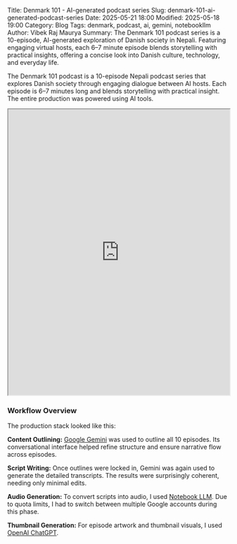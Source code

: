 Title: Denmark 101 - AI-generated podcast series
Slug: denmark-101-ai-generated-podcast-series
Date: 2025-05-21 18:00
Modified: 2025-05-18 19:00
Category: Blog
Tags: denmark, podcast, ai, gemini, notebookllm
Author: Vibek Raj Maurya
Summary: The Denmark 101 podcast series is a 10-episode, AI-generated exploration of Danish society in Nepali. Featuring engaging virtual hosts, each 6–7 minute episode blends storytelling with practical insights, offering a concise look into Danish culture, technology, and everyday life.

The Denmark 101 podcast is a 10-episode Nepali podcast series that explores Danish society through engaging dialogue between AI  hosts. Each episode is 6–7 minutes long and blends storytelling with practical insight. The entire production was powered using AI tools.

<iframe src="https://creators.spotify.com/pod/show/rvibek/episodes/S1E10---e335vki" width="100%" height="650" frameborder="1" allowtransparency="true" allow="encrypted-media"></iframe>

### Workflow Overview
The production stack looked like this:

**Content Outlining:** [Google Gemini](https://aistudio.google.com/) was used to outline all 10 episodes. Its conversational interface helped refine structure and ensure narrative flow across episodes.

**Script Writing:** Once outlines were locked in, Gemini was again used to generate the detailed transcripts. The results were surprisingly coherent, needing only minimal edits.

**Audio Generation:** To convert scripts into audio, I used [Notebook LLM](https://notebooklm.google.com/). Due to quota limits, I had to switch between multiple Google accounts during this phase.

**Thumbnail Generation:** For episode artwork and thumbnail visuals, I used [OpenAI ChatGPT](https://chatgpt.com/).
